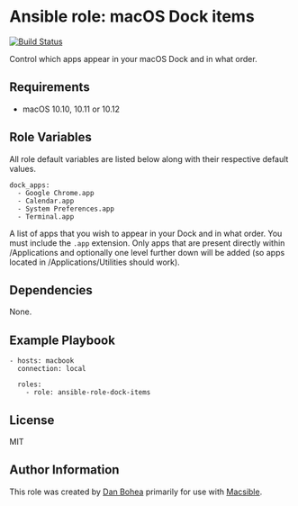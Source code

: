 # Ansible role: macOS Dock items

[![Build Status](https://travis-ci.org/danbohea/ansible-role-dock-items.svg?branch=master)](https://travis-ci.org/danbohea/ansible-role-dock-items)

Control which apps appear in your macOS Dock and in what order.


## Requirements

- macOS 10.10, 10.11 or 10.12


## Role Variables

All role default variables are listed below along with their respective default values.

```
dock_apps:
  - Google Chrome.app
  - Calendar.app
  - System Preferences.app
  - Terminal.app
```

A list of apps that you wish to appear in your Dock and in what order. You must include the `.app` extension. Only apps that are present directly within /Applications and optionally one level further down will be added (so apps located in /Applications/Utilities should work).


## Dependencies

None.


## Example Playbook

```
- hosts: macbook
  connection: local

  roles:
    - role: ansible-role-dock-items
```


## License

MIT


## Author Information

This role was created by [Dan Bohea](http://bohea.co.uk) primarily for use with [Macsible](https://github.com/macsible/macsible).
